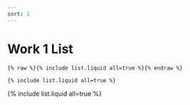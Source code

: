 ```yaml
---
sort: 1
---
```


# Work 1 List

```
{% raw %}{% include list.liquid all=true %}{% endraw %}

{% include list.liquid all=true %}
```

{% include list.liquid all=true %}

